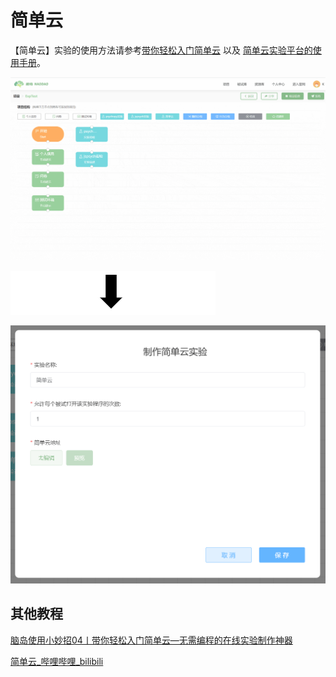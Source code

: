# 简单云 <!-- {docsify-ignore-all} -->

【简单云】实验的使用方法请参考[带你轻松入门简单云](https://mp.weixin.qq.com/s/Ly3Sa_9uwE9onAHZbHtLzA) 以及 [简单云实验平台的使用手册](https://www.naodao.com/public/air_cog_sci.pdf)。

![](../images/2022/1647583370041-ad782826-a3b1-4667-ba83-dbc8954dc5f1.gif)

![](../images/2022/1647583362060-8b85c2e1-bb4d-4ab0-9d2f-260279085466.png)

![](../images/2022/1647583370141-ebcd526f-1222-4d90-9a67-3f2e57f80710.png)



## 其他教程
[脑岛使用小妙招04丨带你轻松入门简单云—无需编程的在线实验制作神器](https://mp.weixin.qq.com/s/Ly3Sa_9uwE9onAHZbHtLzA)

[简单云_哔哩哔哩_bilibili](https://www.bilibili.com/video/BV1g14y147ZT?p=6)

